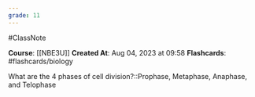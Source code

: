 ```yaml
---
grade: 11
---
```

#ClassNote

**Course**: [[NBE3U]]
**Created At**: Aug 04, 2023 at  09:58
**Flashcards**: #flashcards/biology 


What are the 4 phases of cell division?::Prophase, Metaphase, Anaphase, and Telophase
<!--SR:!2023-08-08,4,270-->